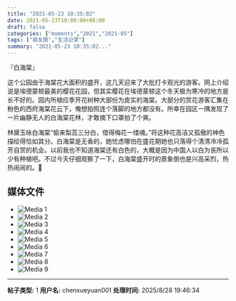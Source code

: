 ```yaml
---
title: "2021-05-23 10:35:02"
date: 2021-05-23T10:00:00+08:00
draft: false
categories: ["moments","2021","2021-05"]
tags: ["朋友圈","生活记录"]
summary: "2021-05-23 10:35:02..."
---
```


『白海棠』

这个公园由于海棠花大面积的盛开，这几天迎来了大批打卡观光的游客。网上介绍说是埃德蒙顿最美的樱花花园，但其实樱花在埃德蒙顿这个冬天极为寒冷的地方是长不好的。园内所植应季开花树种大部份为皮实的海棠。大部分的赏花游客汇集在粉色的西府海棠花云下，俺想拍照连个落脚的地方都没有。所幸在园区一隅发现了一片幽静无人的白海棠花林，才敢摘下口罩拍了个爽。

林黛玉咏白海棠“偷来梨蕊三分白，借得梅花一缕魂。”将这种花高洁又孤傲的神色描绘得恰如其分。白海棠是无香的，她忧虑哪怕在盛花期她也只落得个清清冷冷孤芳自赏的机会。以前我也不知道海棠还有白色的，大概是因为中国人以白为丧所以少有种植吧。不过今天仔细观察了一下，白海棠盛开时的景象倒也是兴高采烈，热热闹闹的。🥰

## 媒体文件

- ![Media 1](/Moments/photos/2021-05-23/202105231035020.jpg)
- ![Media 2](/Moments/photos/2021-05-23/202105231035021.jpg)
- ![Media 3](/Moments/photos/2021-05-23/202105231035022.jpg)
- ![Media 4](/Moments/photos/2021-05-23/202105231035023.jpg)
- ![Media 5](/Moments/photos/2021-05-23/202105231035024.jpg)
- ![Media 6](/Moments/photos/2021-05-23/202105231035025.jpg)
- ![Media 7](/Moments/photos/2021-05-23/202105231035026.jpg)
- ![Media 8](/Moments/photos/2021-05-23/202105231035027.jpg)
- ![Media 9](/Moments/photos/2021-05-23/202105231035028.jpg)

---

**帖子类型:** 1
**用户名:** chenxueyuan001
**处理时间:** 2025/8/28 19:46:34
